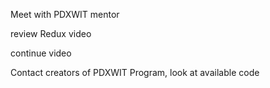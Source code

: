 Meet with PDXWIT mentor

review Redux video

continue video

Contact creators of PDXWIT Program, look at available code
